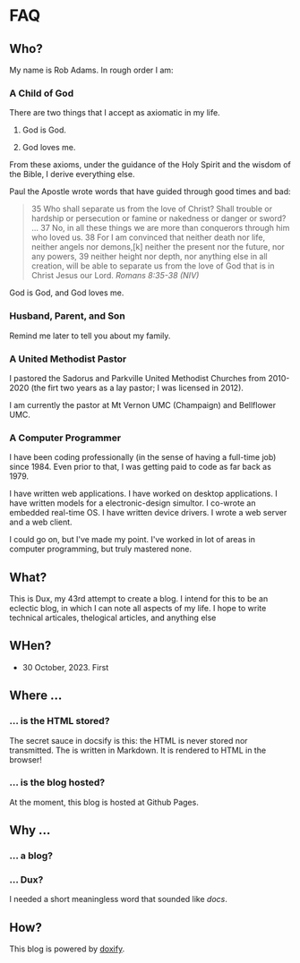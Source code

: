 # FAQ

## Who?

My name is Rob Adams. In rough order I am:

### A Child of God

There are two things that I accept as axiomatic in my life. 

1. God is God.

2. God loves me.

From these axioms, under the guidance of the Holy Spirit and
the wisdom of the Bible, I derive everything else.

Paul the Apostle wrote words that have guided through good times and bad:

> 35 Who shall separate us from the love of Christ? Shall trouble or hardship or persecution or famine or nakedness or danger or sword? ...
37 No, in all these things we are more than conquerors through him who loved us. 38 For I am convinced that neither death nor life, neither angels nor demons,[k] neither the present nor the future, nor any powers, 39 neither height nor depth, nor anything else in all creation, will be able to separate us from the love of God that is in Christ Jesus our Lord.
	_Romans 8:35-38 (NIV)_

God is God, and God loves me.

### Husband, Parent, and Son

Remind me later to tell you about my family.

### A United Methodist Pastor

I pastored the Sadorus and Parkville United Methodist Churches from 2010-2020
(the firt two years as a lay pastor; I was licensed in 2012).

I am currently the pastor at Mt Vernon UMC (Champaign) and Bellflower UMC.

### A Computer Programmer

I have been coding professionally (in the sense of having a full-time job)
since 1984. Even prior to that, I was getting paid to code as far back as 1979.

I have written web applications. I have worked on desktop applications.
I have written models for a electronic-design simultor.
I co-wrote an embedded real-time OS. I have written device drivers.
I wrote a web server and a web client.

I could go on, but I've made my point. I've worked in lot of areas
in computer programming, but truly mastered none.


## What?

This is Dux, my 43rd attempt to create a blog. 
I intend for this to be
an eclectic blog, in which I can note all aspects of my life.
I hope to write technical articales, thelogical articles, and
anything else 


## WHen?

* 30 October, 2023. First 

## Where ...

### ... is the HTML stored?

The secret sauce in docsify is this: the HTML is never stored
nor transmitted. The is written in Markdown. It is rendered
to HTML in the browser!

### ... is the blog hosted?

At the moment, this blog is hosted at Github Pages.


## Why ...

### ... a blog?

### ... Dux?

I needed a short meaningless word that sounded like _docs_.

## How?

This blog is powered by [doxify](https://docsify.js.org/#/). 
